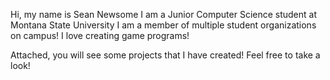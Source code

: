 Hi, my name is Sean Newsome
I am a Junior Computer Science student at Montana State University
I am a member of multiple student organizations on campus!
I love creating game programs!

Attached, you will see some projects that I have created! Feel free to take a look!
